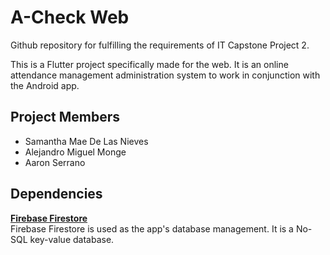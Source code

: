 # A-Check Web

Github repository for fulfilling the requirements of IT Capstone Project 2.

This is a Flutter project specifically made for the web. It is an online attendance management administration system to work in conjunction with the Android app.

## Project Members

- Samantha Mae De Las Nieves
- Alejandro Miguel Monge
- Aaron Serrano

## Dependencies

[**Firebase Firestore**](https://firebase.google.com/docs/firestore)  
Firebase Firestore is used as the app's database management. It is a No-SQL key-value database.
